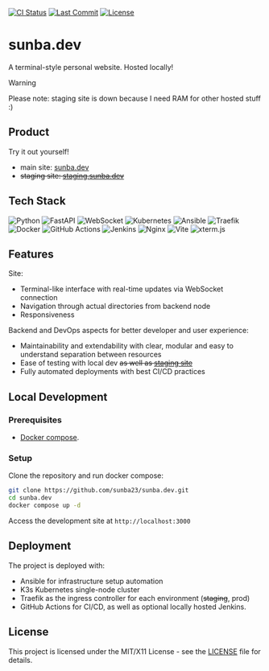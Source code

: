 [![CI Status](https://github.com/sunba23/sunba.dev/actions/workflows/build_push_deploy.yml/badge.svg)](https://github.com/sunba23/sunba.dev/actions/workflows/build_push_deploy.yml)
[![Last Commit](https://img.shields.io/github/last-commit/sunba23/sunba.dev)](https://github.com/sunba23/sunba.dev/commits/master)
[![License](https://img.shields.io/badge/License-MIT%2FX11-blue.svg)](https://github.com/sunba23/sunba.dev/blob/master/LICENSE)

# sunba.dev
A terminal-style personal website. Hosted locally!

> [!WARNING]  
> Please note:
> staging site is down because I need RAM for other hosted stuff :)

## Product
Try it out yourself!
- main site: [sunba.dev](https://sunba.dev)
- ~~staging site: [staging.sunba.dev](https://staging.sunba.dev:8443)~~

## Tech Stack
![Python](https://img.shields.io/badge/Python-3776AB?style=for-the-badge&logo=python&logoColor=white)
![FastAPI](https://img.shields.io/badge/FastAPI-009688?style=for-the-badge&logo=fastapi&logoColor=white)
![WebSocket](https://img.shields.io/badge/WebSocket-010101?style=for-the-badge&logo=socket.io&logoColor=white)
![Kubernetes](https://img.shields.io/badge/Kubernetes-326CE5?style=for-the-badge&logo=kubernetes&logoColor=white)
![Ansible](https://img.shields.io/badge/Ansible-000000?style=for-the-badge&logo=ansible&logoColor=white)
![Traefik](https://img.shields.io/badge/Traefik-24A1C1?style=for-the-badge&logo=traefik&logoColor=white)
![Docker](https://img.shields.io/badge/Docker-2496ED?style=for-the-badge&logo=docker&logoColor=white)
![GitHub Actions](https://img.shields.io/badge/GitHub_Actions-2088FF?style=for-the-badge&logo=github-actions&logoColor=white)
![Jenkins](https://img.shields.io/badge/Jenkins-009639?style=for-the-badge&logo=jenkins&logoColor=white)
![Nginx](https://img.shields.io/badge/Nginx-009639?style=for-the-badge&logo=nginx&logoColor=white)
![Vite](https://img.shields.io/badge/Vite-646CFF?style=for-the-badge&logo=vite&logoColor=white)
![xterm.js](https://img.shields.io/badge/xterm.js-000000?style=for-the-badge&logo=terminal&logoColor=white)

## Features
Site:
- Terminal-like interface with real-time updates via WebSocket connection
- Navigation through actual directories from backend node
- Responsiveness

Backend and DevOps aspects for better developer and user experience:
- Maintainability and extendability with clear, modular and easy to understand separation between resources
- Ease of testing with local dev ~~as well as [staging site](https://staging.sunba.dev:8443)~~
- Fully automated deployments with best CI/CD practices

## Local Development

### Prerequisites
- [Docker compose](https://docs.docker.com/compose/).

### Setup
Clone the repository and run docker compose:
```bash
git clone https://github.com/sunba23/sunba.dev.git
cd sunba.dev
docker compose up -d
```
Access the development site at `http://localhost:3000`
## Deployment

The project is deployed with:
- Ansible for infrastructure setup automation
- K3s Kubernetes single-node cluster
- Traefik as the ingress controller for each environment (~~staging~~, prod)
- GitHub Actions for CI/CD, as well as optional locally hosted Jenkins.

## License
This project is licensed under the MIT/X11 License - see the [LICENSE](LICENSE) file for details.
